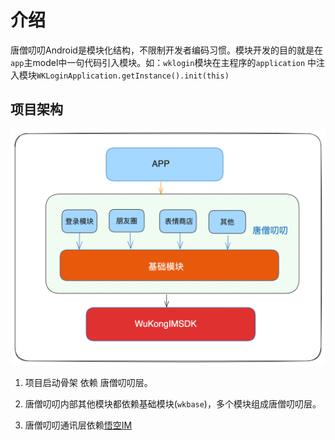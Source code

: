 # 介绍

唐僧叨叨Android是模块化结构，不限制开发者编码习惯。模块开发的目的就是在`app`主model中一句代码引入模块。如：`wklogin`模块在主程序的`application` 中注入模块`WKLoginApplication.getInstance().init(this)`


## 项目架构

![](./android_architecture.png)


1. 项目启动骨架 依赖 唐僧叨叨层。

2. 唐僧叨叨内部其他模块都依赖基础模块(`wkbase`)，多个模块组成唐僧叨叨层。

3. 唐僧叨叨通讯层依赖[悟空IM](https://githubim.com)